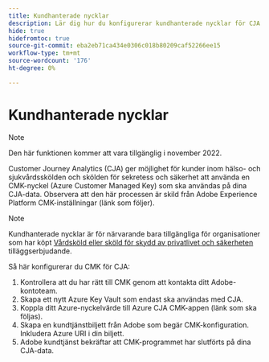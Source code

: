 ```yaml
---
title: Kundhanterade nycklar
description: Lär dig hur du konfigurerar kundhanterade nycklar för CJA.
hide: true
hidefromtoc: true
source-git-commit: eba2eb71ca434e0306c018b80209caf52266ee15
workflow-type: tm+mt
source-wordcount: '176'
ht-degree: 0%

---
```


# Kundhanterade nycklar

>[!NOTE]
>
>Den här funktionen kommer att vara tillgänglig i november 2022.

Customer Journey Analytics (CJA) ger möjlighet för kunder inom hälso- och sjukvårdsskölden och skölden för sekretess och säkerhet att använda en CMK-nyckel (Azure Customer Managed Key) som ska användas på dina CJA-data.  Observera att den här processen är skild från Adobe Experience Platform CMK-inställningar (länk som följer).

>[!NOTE]
>
>Kundhanterade nycklar är för närvarande bara tillgängliga för organisationer som har köpt [Vårdsköld eller sköld för skydd av privatlivet och säkerheten](https://experienceleague.adobe.com/docs/blueprints-learn/architecture/vertical-blueprints/healthcare-vertical.html%3Flang%3Den) tilläggserbjudande.

Så här konfigurerar du CMK för CJA:

1. Kontrollera att du har rätt till CMK genom att kontakta ditt Adobe-kontoteam.
1. Skapa ett nytt Azure Key Vault som endast ska användas med CJA.
1. Koppla ditt Azure-nyckelvärde till Azure CJA CMK-appen (länk som ska följas).
1. Skapa en kundtjänstbiljett från Adobe som begär CMK-konfiguration. Inkludera Azure URI i din biljett.
1. Adobe kundtjänst bekräftar att CMK-programmet har slutförts på dina CJA-data.
